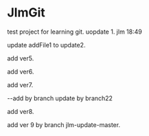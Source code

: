 # JlmGit
test project for learning git. 
uopdate 1. jlm 18:49

update addFile1 to update2.

add ver5.

add ver6.

add ver7.

--add by branch
update by branch22


add ver8.

add ver 9 by branch jlm-update-master.



